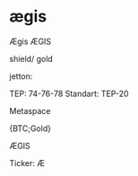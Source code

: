 # ægis

Ægis
ÆGIS

shield/
gold

jetton:

TEP: 74-76-78
Standart: TEP-20

Metaspace

{BTC;Gold}

ÆGIS

Ticker: Æ
